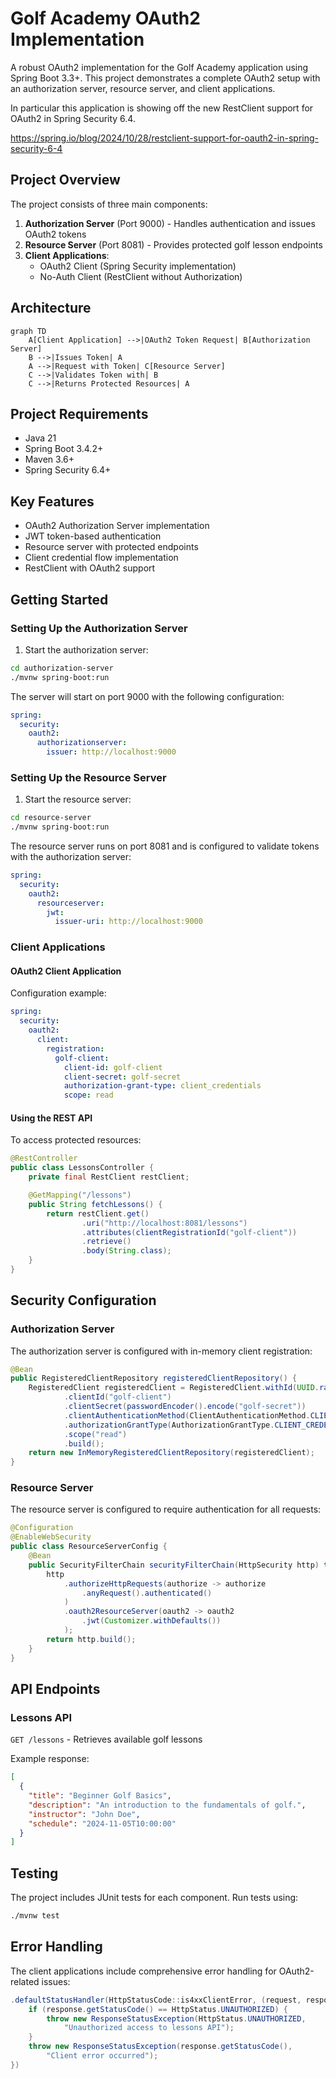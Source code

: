 # Golf Academy OAuth2 Implementation

A robust OAuth2 implementation for the Golf Academy application using Spring Boot 3.3+. This project demonstrates a complete OAuth2 setup with an authorization server, resource server, and client applications.

In particular this application is showing off the new RestClient support for OAuth2 in Spring Security 6.4. 

https://spring.io/blog/2024/10/28/restclient-support-for-oauth2-in-spring-security-6-4

## Project Overview

The project consists of three main components:

1. **Authorization Server** (Port 9000) - Handles authentication and issues OAuth2 tokens
2. **Resource Server** (Port 8081) - Provides protected golf lesson endpoints
3. **Client Applications**:
    - OAuth2 Client (Spring Security implementation)
    - No-Auth Client (RestClient without Authorization)

## Architecture

```mermaid
graph TD
    A[Client Application] -->|OAuth2 Token Request| B[Authorization Server]
    B -->|Issues Token| A
    A -->|Request with Token| C[Resource Server]
    C -->|Validates Token with| B
    C -->|Returns Protected Resources| A
```

## Project Requirements

- Java 21
- Spring Boot 3.4.2+
- Maven 3.6+
- Spring Security 6.4+

## Key Features

- OAuth2 Authorization Server implementation
- JWT token-based authentication
- Resource server with protected endpoints
- Client credential flow implementation
- RestClient with OAuth2 support

## Getting Started

### Setting Up the Authorization Server

1. Start the authorization server:

```bash
cd authorization-server
./mvnw spring-boot:run
```

The server will start on port 9000 with the following configuration:

```yaml
spring:
  security:
    oauth2:
      authorizationserver:
        issuer: http://localhost:9000
```

### Setting Up the Resource Server

1. Start the resource server:

```bash
cd resource-server
./mvnw spring-boot:run
```

The resource server runs on port 8081 and is configured to validate tokens with the authorization server:

```yaml
spring:
  security:
    oauth2:
      resourceserver:
        jwt:
          issuer-uri: http://localhost:9000
```

### Client Applications

#### OAuth2 Client Application

Configuration example:

```yaml
spring:
  security:
    oauth2:
      client:
        registration:
          golf-client:
            client-id: golf-client
            client-secret: golf-secret
            authorization-grant-type: client_credentials
            scope: read
```

#### Using the REST API

To access protected resources:

```java
@RestController
public class LessonsController {
    private final RestClient restClient;

    @GetMapping("/lessons")
    public String fetchLessons() {
        return restClient.get()
                .uri("http://localhost:8081/lessons")
                .attributes(clientRegistrationId("golf-client"))
                .retrieve()
                .body(String.class);
    }
}
```

## Security Configuration

### Authorization Server

The authorization server is configured with in-memory client registration:

```java
@Bean
public RegisteredClientRepository registeredClientRepository() {
    RegisteredClient registeredClient = RegisteredClient.withId(UUID.randomUUID().toString())
            .clientId("golf-client")
            .clientSecret(passwordEncoder().encode("golf-secret"))
            .clientAuthenticationMethod(ClientAuthenticationMethod.CLIENT_SECRET_BASIC)
            .authorizationGrantType(AuthorizationGrantType.CLIENT_CREDENTIALS)
            .scope("read")
            .build();
    return new InMemoryRegisteredClientRepository(registeredClient);
}
```

### Resource Server

The resource server is configured to require authentication for all requests:

```java
@Configuration
@EnableWebSecurity
public class ResourceServerConfig {
    @Bean
    public SecurityFilterChain securityFilterChain(HttpSecurity http) throws Exception {
        http
            .authorizeHttpRequests(authorize -> authorize
                .anyRequest().authenticated()
            )
            .oauth2ResourceServer(oauth2 -> oauth2
                .jwt(Customizer.withDefaults())
            );
        return http.build();
    }
}
```

## API Endpoints

### Lessons API

`GET /lessons` - Retrieves available golf lessons

Example response:
```json
[
  {
    "title": "Beginner Golf Basics",
    "description": "An introduction to the fundamentals of golf.",
    "instructor": "John Doe",
    "schedule": "2024-11-05T10:00:00"
  }
]
```

## Testing

The project includes JUnit tests for each component. Run tests using:

```bash
./mvnw test
```

## Error Handling

The client applications include comprehensive error handling for OAuth2-related issues:

```java
.defaultStatusHandler(HttpStatusCode::is4xxClientError, (request, response) -> {
    if (response.getStatusCode() == HttpStatus.UNAUTHORIZED) {
        throw new ResponseStatusException(HttpStatus.UNAUTHORIZED, 
            "Unauthorized access to lessons API");
    }
    throw new ResponseStatusException(response.getStatusCode(), 
        "Client error occurred");
})
```